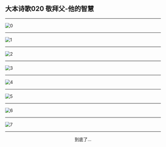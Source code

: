 
## 大本诗歌020 敬拜父-他的智慧
        
<div id="aplayer0"></div>

<div id="aplayer1"></div>

<div id="aplayer2"></div>

---

<img alt="0" data-original="https://cdn.jsdelivr.net/gh/k34869/shi/data/d0017/0">

---

<img alt="1" data-original="https://cdn.jsdelivr.net/gh/k34869/shi/data/d0017/1">

---

<img alt="2" data-original="https://cdn.jsdelivr.net/gh/k34869/shi/data/d0017/2">

---

<img alt="3" data-original="https://cdn.jsdelivr.net/gh/k34869/shi/data/d0017/3">

---

<img alt="4" data-original="https://cdn.jsdelivr.net/gh/k34869/shi/data/d0017/4">

---

<img alt="5" data-original="https://cdn.jsdelivr.net/gh/k34869/shi/data/d0017/5">

---

<img alt="6" data-original="https://cdn.jsdelivr.net/gh/k34869/shi/data/d0017/6">

---

<img alt="7" data-original="https://cdn.jsdelivr.net/gh/k34869/shi/data/d0017/7">

---

<p style="text-align: center">到底了...</p>

<script src="/js/dist-view.js"></script>

<script>
MAIN.id = 'd0017';
        
const ap0 = new APlayer({
    container: document.getElementById('aplayer0'),
    volume: 1,
    loop: 'none',
    preload: 'none',
    audio: [{
        name: 'D20.mp3',
        artist: '大本诗歌',
        url: 'https://res.wx.qq.com/voice/getvoice?mediaid=MzI0NTk3MDM5M18yMjQ3NTE1MTQ5',
        cover: '/favicon'
    }]
});
const ap1 = new APlayer({
    container: document.getElementById('aplayer1'),
    volume: 1,
    loop: 'none',
    preload: 'none',
    audio: [{
        name: 'D20第一节领唱.mp3',
        artist: '大本诗歌',
        url: 'https://res.wx.qq.com/voice/getvoice?mediaid=MzI0NTk3MDM5M18yMjQ3NTE1MTUw',
        cover: '/favicon'
    }]
});
const ap2 = new APlayer({
    container: document.getElementById('aplayer2'),
    volume: 1,
    loop: 'none',
    preload: 'none',
    audio: [{
        name: 'D20教唱版.mp3',
        artist: '大本诗歌',
        url: 'https://res.wx.qq.com/voice/getvoice?mediaid=MzI0NTk3MDM5M18yMjQ3NTE1MTUx',
        cover: '/favicon'
    }]
});
</script>
